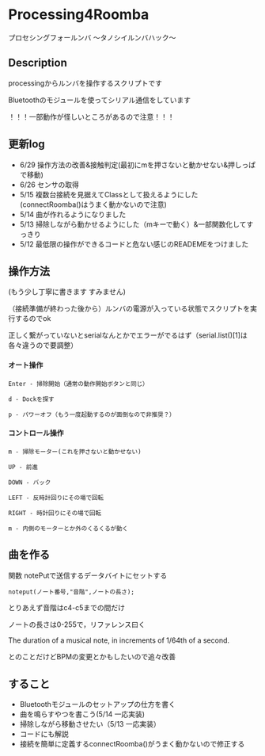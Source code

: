 # Processing4Roomba
プロセシングフォールンバ ～タノシイルンバハック～

## Description
processingからルンバを操作するスクリプトです

Bluetoothのモジュールを使ってシリアル通信をしています

！！！一部動作が怪しいところがあるので注意！！！

## 更新log
- 6/29 操作方法の改善&接触判定(最初にmを押さないと動かせない&押しっぱで移動)
- 6/26 センサの取得
- 5/15 複数台接続を見据えてClassとして扱えるようにした(connectRoomba()はうまく動かないので注意)
- 5/14 曲が作れるようになりました
- 5/13 掃除しながら動かせるようにした（mキーで動く）&一部関数化してすっきり
- 5/12 最低限の操作ができるコードと危ない感じのREADEMEをつけました

## 操作方法

(もう少し丁寧に書きます すみません)

（接続準備が終わった後から）ルンバの電源が入っている状態でスクリプトを実行するのでok

正しく繋がっていないとserialなんとかでエラーがでるはず（serial.list()[1]は各々違うので要調整）

#### オート操作
    Enter - 掃除開始（通常の動作開始ボタンと同じ）

    d - Dockを探す

    p - パワーオフ（もう一度起動するのが面倒なので非推奨？）


#### コントロール操作
    m - 掃除モーター(これを押さないと動かせない)

    UP - 前進

    DOWN - バック

    LEFT - 反時計回りにその場で回転

    RIGHT - 時計回りにその場で回転
    
    m - 内側のモーターとか外のくるくるが動く
    

## 曲を作る
関数 notePutで送信するデータバイトにセットする

    noteput(ノート番号,"音階",ノートの長さ);
    
とりあえず音階はc4-c5までの間だけ

ノートの長さは0-255で，リファレンス曰く

The duration of a musical note, in increments of 1/64th of a second.

とのことだけどBPMの変更とかもしたいので追々改善

## すること
- Bluetoothモジュールのセットアップの仕方を書く
- 曲を鳴らすやつを書こう(5/14 一応実装)
- 掃除しながら移動させたい（5/13 一応実装）
- コードにも解説
- 接続を簡単に定義するconnectRoomba()がうまく動かないので修正する
